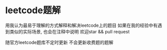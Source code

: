 # leetcode题解
用我认为最易于理解的方式解释和解决leetcode上的题目
如果在我的经验中有遇到类似的实际场景, 也会在注释中说明
欢迎star && pull request

随官方leetcode题库不定时更新
不会更新收费题的题解
